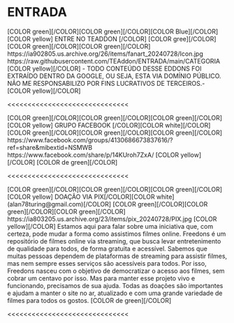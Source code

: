 # ENTRADA

<channels>  
<channel>
<name>[COLOR green][/COLOR][COLOR green][/COLOR][COLOR Blue][/COLOR] [COLOR yellow] ENTRE NO TEADDON [/COLOR] [COLOR gree][/COLOR][COLOR  green][/COLOR][COLOR green][/COLOR]</name> 
<thumbnail>https://ia902805.us.archive.org/26/items/fanart_20240728/Icon.jpg</thumbnail>
<externallink>https://raw.githubusercontent.com/TEAddon/ENTRADA/main/CATEGORIA</externallink>
<fanart></fanart>
<info>
[COLOR yellow][/COLOR] - TODO CONTEÚDO DESSE EDDONS FOI EXTRAÍDO DENTRO DA GOOGLE, OU SEJA, ESTA VIA DOMÍNIO PÚBLICO. NÃO ME RESPONSABILIZO POR FINS LUCRATIVOS DE TERCEIROS.-[COLOR yellow][/COLOR]</info>
</channel>
</channels>

<<<<<<<<<<<<<<<<<<<<<<<<<<<<<<

<channels>
<channel>
<name>[COLOR green][/COLOR][COLOR green][/COLOR][COLOR green][/COLOR] [COLOR yellow] GRUPO FACEBOOK [/COLOR][COLOR white][/COLOR] [COLOR green][/COLOR][COLOR green][/COLOR][COLOR green][/COLOR]</name>
<externallink>https://www.facebook.com/groups/4130686673837616/?ref=share&mibextid=NSMWB</externallink>
<thumbnail>https://www.facebook.com/share/p/14KUroh7ZxA/</thumbnail>
<fanart></fanart>
<info>
[COLOR yellow][/COLOR]   [COLOR de green][/COLOR]</info>
</channel>
</channels> 

<<<<<<<<<<<<<<<<<<<<<<<<<<<<<<

<channels>
<channel>
<name>[COLOR green][/COLOR][COLOR green][/COLOR][COLOR green][/COLOR] [COLOR yellow] DOAÇÃO VIA PIX[/COLOR][COLOR white] (alan78turing@gmail.com)[/COLOR] [COLOR green][/COLOR][COLOR green][/COLOR][COLOR green][/COLOR]</name>
<externallink></externallink>
<thumbnail>https://ia803205.us.archive.org/23/items/pix_20240728/PIX.jpg</thumbnail>
<fanart></fanart>
<info>
[COLOR yellow][/COLOR] Estamos aqui para falar sobre uma iniciativa que, com certeza, pode mudar a forma como assistimos filmes online. Freedons é um repositório de filmes online via streaming, que busca levar entretenimento de qualidade para todos, de forma gratuita e acessível.
Sabemos que muitas pessoas dependem de plataformas de streaming para assistir filmes, mas nem sempre esses serviços são acessíveis para todos. Por isso, Freedons nasceu com o objetivo de democratizar o acesso aos filmes, sem cobrar um centavo por isso.
Mas para manter esse projeto vivo e funcionando, precisamos de sua ajuda. Todas as doações são importantes e ajudam a manter o site no ar, atualizado e com uma grande variedade de filmes para todos os gostos. [COLOR de green][/COLOR]</info>
</channel>
</channels> 

<<<<<<<<<<<<<<<<<<<<<<<<<<<<<<

